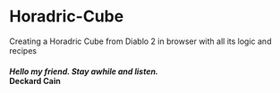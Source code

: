 # Horadric-Cube
Creating a Horadric Cube from Diablo 2 in browser with all its logic and recipes

#### *Hello my friend.  Stay awhile and listen.*</br> Deckard Cain




